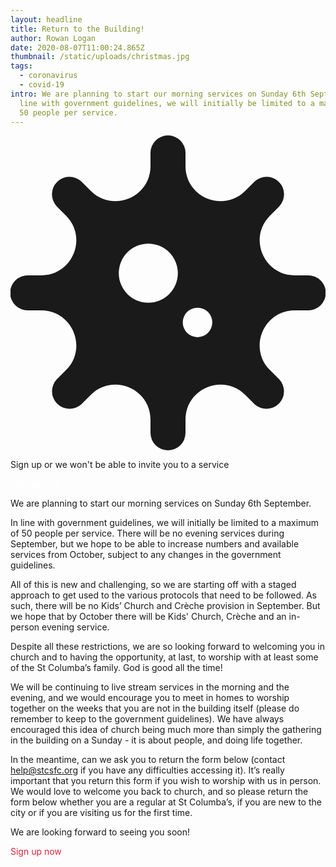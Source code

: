 ```yaml
---
layout: headline
title: Return to the Building!
author: Rowan Logan
date: 2020-08-07T11:00:24.865Z
thumbnail: /static/uploads/christmas.jpg
tags:
  - coronavirus
  - covid-19
intro: We are planning to start our morning services on Sunday 6th September. In
  line with government guidelines, we will initially be limited to a maximum of
  50 people per service.
---
```


<div class="bg-stcs-footer-bg1 flex mb-4 px-4 py-2 text-white shadow shadow-lg items-center">
  <svg aria-hidden="true" focusable="false" data-prefix="fas" data-icon="virus" class="fa-virus fa-w-16 h-16 svg-inline--fa text-stcs-nav-bg w-16" role="img" xmlns="http://www.w3.org/2000/svg" viewBox="0 0 512 512"><path fill="currentColor" d="M483.55,227.55H462c-50.68,0-76.07-61.27-40.23-97.11L437,115.19A28.44,28.44,0,0,0,396.8,75L381.56,90.22c-35.84,35.83-97.11,10.45-97.11-40.23V28.44a28.45,28.45,0,0,0-56.9,0V50c0,50.68-61.27,76.06-97.11,40.23L115.2,75A28.44,28.44,0,0,0,75,115.19l15.25,15.25c35.84,35.84,10.45,97.11-40.23,97.11H28.45a28.45,28.45,0,1,0,0,56.89H50c50.68,0,76.07,61.28,40.23,97.12L75,396.8A28.45,28.45,0,0,0,115.2,437l15.24-15.25c35.84-35.84,97.11-10.45,97.11,40.23v21.54a28.45,28.45,0,0,0,56.9,0V462c0-50.68,61.27-76.07,97.11-40.23L396.8,437A28.45,28.45,0,0,0,437,396.8l-15.25-15.24c-35.84-35.84-10.45-97.12,40.23-97.12h21.54a28.45,28.45,0,1,0,0-56.89ZM224,272a48,48,0,1,1,48-48A48,48,0,0,1,224,272Zm80,56a24,24,0,1,1,24-24A24,24,0,0,1,304,328Z"></path></svg>
  <div class="ml-4">
    <p class="font-semibold text-lg tracking-tight uppercase">Sign up or we won't be able to invite you to a service</p>
    <p>
    <a class="hover:text-red-stcs" style="color: #ffffff;" href="https://stcsfc.org/september"
    target="_blank">Sign up now</a>
    </p>
  </div>
</div>

We are planning to start our morning services on Sunday 6th September.

In line with government guidelines, we will initially be limited to a maximum of
50 people per service. There will be no evening services during September, but
we hope to be able to increase numbers and available services from October,
subject to any changes in the government guidelines.

All of this is new and challenging, so we are starting off with a staged
approach to get used to the various protocols that need to be followed. As such,
there will be no Kids’ Church and Crèche provision in September. But we hope
that by October there will be Kids' Church, Crèche and an in-person evening
service.

Despite all these restrictions, we are so looking forward to welcoming you in
church and to having the opportunity, at last, to worship with at least some of
the St Columba’s family. God is good all the time!

We will be continuing to live stream services in the morning and the evening,
and we would encourage you to meet in homes to worship together on the weeks
that you are not in the building itself (please do remember to keep to the
government guidelines). We have always encouraged this idea of
church being much more than simply the gathering in the building on a Sunday -
it is about people, and doing life together. 

In the meantime, can we ask you to return the form below (contact
[help@stcsfc.org](mailto:help@stcsfc.org) if you have any difficulties accessing it). 
It’s really important that you return this form if you wish to worship with us
in person. We would love to welcome you back to church, and so please return
the form below whether you are a regular at St Columba’s, if you are new to the
city or if you are visiting us for the first time.

We are looking forward to seeing you soon!

<a
    class="inline-block px-4 py-3 hover:shadow-2xl text-3xl hover:bg-stcs-footer-bg1" 
    style="color: #e02039!important; text-decoration: none;"
    href="https://stcsfc.org/september" target="_blank">
    Sign up now 
</a>

